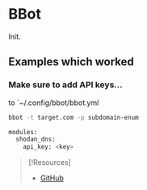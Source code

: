 
# BBot
Init.
## Examples which worked
### Make sure to add API keys...
to `~/.config/bbot/bbot.yml
```bash
bbot -t target.com -p subdomain-enum

modules:
  shodan_dns:
    api_key: <key>
```

> [!Resources]
> - [GitHub](https://github.com/blacklanternsecurity/bbot)